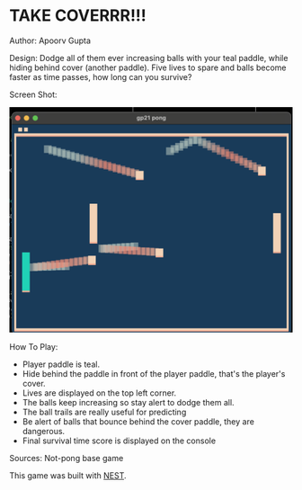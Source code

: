 # TAKE COVERRR!!!

Author: Apoorv Gupta

Design: Dodge all of them ever increasing balls with your teal paddle, while hiding behind cover (another paddle). Five lives to spare and balls become faster as time passes, how long can you survive?

Screen Shot:

![Screen Shot](screenshot.png)

How To Play:
- Player paddle is teal.
- Hide behind the paddle in front of the player paddle, that's the player's cover.
- Lives are displayed on the top left corner.
- The balls keep increasing so stay alert to dodge them all.
- The ball trails are really useful for predicting
- Be alert of balls that bounce behind the cover paddle, they are dangerous.
- Final survival time score is displayed on the console

Sources: Not-pong base game

This game was built with [NEST](NEST.md).
